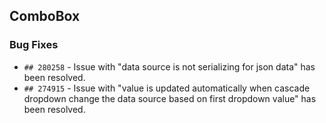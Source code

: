 ##  ComboBox

###    Bug Fixes

- `## 280258` - Issue with "data source is not serializing for json data" has been resolved.
- `## 274915` - Issue with "value is updated automatically when cascade dropdown change the data source based on first dropdown value" has been resolved.
